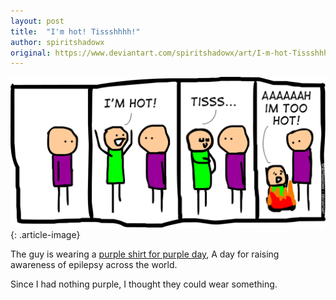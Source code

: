 ```yaml
---
layout: post
title:  "I'm hot! Tissshhhh!"
author: spiritshadowx
original: https://www.deviantart.com/spiritshadowx/art/I-m-hot-Tissshhhh-292470537
---
```


![](/assets/img/2012-03-26.webp)
{: .article-image}

The guy is wearing a [purple shirt for purple day](http://www.purpleday.org/), A day for raising awareness of epilepsy across the world.

Since I had nothing purple, I thought they could wear something.